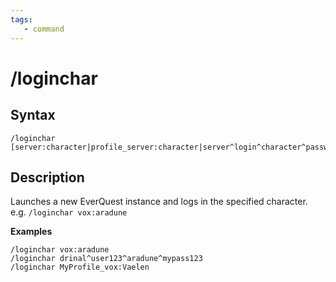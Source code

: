 ```yaml
---
tags:
   - command
---
```

# /loginchar

## Syntax

```eqcommand
/loginchar [server:character|profile_server:character|server^login^character^password|server^login^password]
```

## Description

Launches a new EverQuest instance and logs in the specified character. e.g. `/loginchar vox:aradune`

**Examples**
```text
/loginchar vox:aradune
/loginchar drinal^user123^aradune^mypass123
/loginchar MyProfile_vox:Vaelen
```